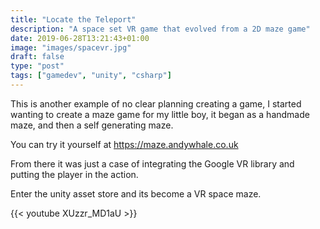 ```yaml
---
title: "Locate the Teleport"
description: "A space set VR game that evolved from a 2D maze game"
date: 2019-06-28T13:21:43+01:00
image: "images/spacevr.jpg"
draft: false
type: "post"
tags: ["gamedev", "unity", "csharp"]
---
```

This is another example of no clear planning creating a game, I started wanting to create a maze game for my little boy, it began as a handmade maze, and then a self generating maze.

You can try it yourself at https://maze.andywhale.co.uk

From there it was just a case of integrating the Google VR library and putting the player in the action.

Enter the unity asset store and its become a VR space maze.

{{< youtube XUzzr_MD1aU >}}